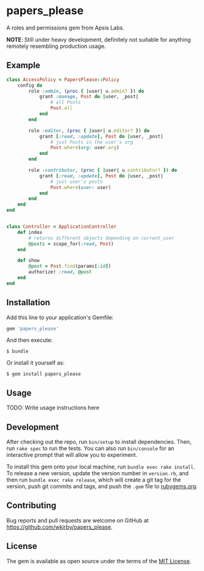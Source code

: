 # papers_please

A roles and permissions gem from Apsis Labs.

**NOTE**: Still under heavy development, definitely not suitable for anything remotely resembling production usage.

## Example

```ruby
class AccessPolicy < PapersPlease::Policy
    config do
        role :admin, (proc { |user| u.admin? }) do
            grant :manage, Post do |user, _post|
                # all Posts
                Post.all
            end
        end

        role :editor, (proc { |user| u.editor? }) do
            grant [:read, :update], Post do |user, _post|
                # just Posts in the user's org
                Post.where(org: user.org)
            end
        end

        role :contributor, (proc { |user| u.contributor? }) do
            grant [:read, :update], Post do |user, _post|
                # just user's posts
                Post.where(user: user)
            end
        end
    end
end


class Controller < ApplicationController
    def index
        # returns different objects depending on current_user
        @posts = scope_for(:read, Post)
    end

    def show
        @post = Post.find(params[:id])
        authorize! :read, @post
    end
end
```

## Installation

Add this line to your application's Gemfile:

```ruby
gem 'papers_please'
```

And then execute:

    $ bundle

Or install it yourself as:

    $ gem install papers_please

## Usage

TODO: Write usage instructions here

## Development

After checking out the repo, run `bin/setup` to install dependencies. Then, run `rake spec` to run the tests. You can also run `bin/console` for an interactive prompt that will allow you to experiment.

To install this gem onto your local machine, run `bundle exec rake install`. To release a new version, update the version number in `version.rb`, and then run `bundle exec rake release`, which will create a git tag for the version, push git commits and tags, and push the `.gem` file to [rubygems.org](https://rubygems.org).

## Contributing

Bug reports and pull requests are welcome on GitHub at https://github.com/wkirby/papers_please.

## License

The gem is available as open source under the terms of the [MIT License](https://opensource.org/licenses/MIT).
